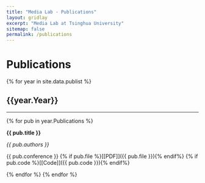 ```yaml
---
title: "Media Lab - Publications"
layout: gridlay
excerpt: "Media Lab at Tsinghua University"
sitemap: false
permalink: /publications
---
```



# Publications

{% for year in site.data.publist %}

## {{year.Year}}
<hr />

{% for pub in year.Publications %}

**{{ pub.title }}**

*{{ pub.authors }}*

{{ pub.conference }} {% if pub.file %}[[PDF]]({{ pub.file }}){% endif%} {% if pub.code %}[[Code]]({{ pub.code }}){% endif%}

{% endfor %}
{% endfor %}
